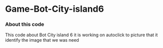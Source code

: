 # Game-Bot-City-island6
### About this code
This code about Bot City island 6 it is working on autoclick to picture that it identify the image that we was need
